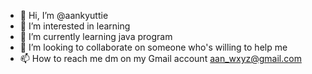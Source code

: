 - 👋 Hi, I’m @aankyuttie
- 👀 I’m interested in learning 
- 🌱 I’m currently learning java program
- 💞️ I’m looking to collaborate on someone who's willing to help me
- 📫 How to reach me dm on my Gmail account aan_wxyz@gmail.com

<!---
aankyuttie/aankyuttie is a ✨ special ✨ repository because its `README.md` (this file) appears on your GitHub profile.
You can click the Preview link to take a look at your changes.
--->
